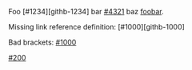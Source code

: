Foo [#1234][githb-1234] bar [#4321][github-1234] baz [foobar][github-1234].

Missing link reference definition: [#1000][githb-1000]

Bad brackets: [#1000](github-1000)

[#200][github-200]

<!-- issue link definitions -->
[github-1234]: https://github.com/JuliaDocs/Documenter.jl/issues/1234
[github-500]: https://github.com/JuliaDocs/Documenter.jl/tracker/1234
[github-501]: https://github.com/JuliaDocs/Documenter.jl/issues/500
[github-200]: https://github.com/JuliaDocs/Documenter.jl/issues/200
[github-200]: https://github.com/JuliaDocs/Documenter.jl/issues/200
[github-200]: https://github.com/JuliaDocs/Documenter.jl/issues/201
<!-- end of issue lnk definitions -->

[non-abs-url]: foo
